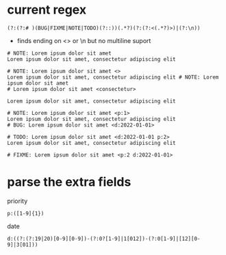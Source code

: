 


# current regex 
```
(?:(?:# )(BUG|FIXME|NOTE|TODO)(?::))(.*?)(?:(?:<(.*?)>)|(?:\n))
```
- finds ending on <> or \n but no multiline suport

```
# NOTE: Lorem ipsum dolor sit amet
Lorem ipsum dolor sit amet, consectetur adipiscing elit

# NOTE: Lorem ipsum dolor sit amet <>
Lorem ipsum dolor sit amet, consectetur adipiscing elit # NOTE: Lorem ipsum dolor sit amet
# Lorem ipsum dolor sit amet <consectetur>

Lorem ipsum dolor sit amet, consectetur adipiscing elit

# NOTE: Lorem ipsum dolor sit amet <p:1>
Lorem ipsum dolor sit amet, consectetur adipiscing elit
# BUG: Lorem ipsum dolor sit amet <d:2022-01-01>

# TODO: Lorem ipsum dolor sit amet <d:2022-01-01 p:2>
Lorem ipsum dolor sit amet, consectetur adipiscing elit

# FIXME: Lorem ipsum dolor sit amet <p:2 d:2022-01-01>
```


# parse the extra fields

priority
```
p:([1-9]{1})
```

date
```
d:((?:(?:19|20)[0-9][0-9])-(?:0?[1-9]|1[012])-(?:0[1-9]|[12][0-9]|3[01]))
```




